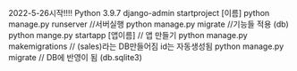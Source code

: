 2022-5-26시작!!!!
Python 3.9.7
django-admin startproject [이름] 
python manage.py runserver  //서버실행
python manage.py migrate  //기능들 적용 (db)
python mange.py startapp [앱이름] // 앱 만들기
python manage.py makemigrations // (sales)라는 DB만들어짐 id는 자동생성됨
python manage.py migrate // DB에 반영이 됨 (db.sqlite3)
